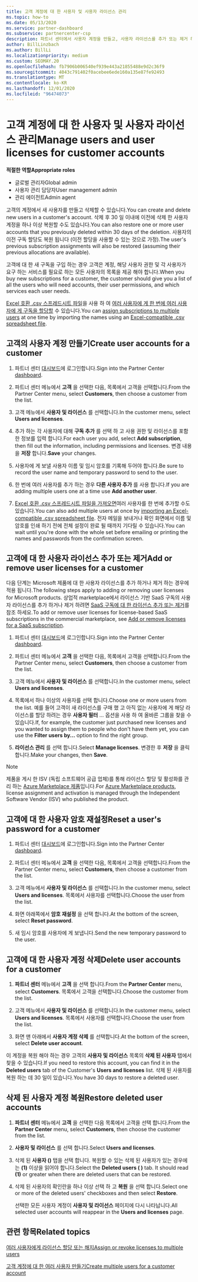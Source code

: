 ```yaml
---
title: 고객 계정에 대 한 사용자 및 사용자 라이선스 관리
ms.topic: how-to
ms.date: 05/13/2020
ms.service: partner-dashboard
ms.subservice: partnercenter-csp
description: 파트너 센터에서 사용자 계정을 만들고, 사용자 라이선스를 추가 또는 제거 하 고, 사용자 암호를 다시 설정 하 고, 사용자 계정을 삭제 하거나 복원 하는 등 파트너 센터에서 고객의 사용자를 관리 하는 방법에 대해 알아봅니다.
author: BillLinzbach
ms.author: BillLi
ms.localizationpriority: medium
ms.custom: SEOMAY.20
ms.openlocfilehash: fb7906b006540ef939e443a21855488e9d2c36f9
ms.sourcegitcommit: 4043c791402f0acebee6ede160a135e87fe92493
ms.translationtype: MT
ms.contentlocale: ko-KR
ms.lasthandoff: 12/01/2020
ms.locfileid: "96474073"
---
```

# <a name="manage-users-and-user-licenses-for-customer-accounts"></a><span data-ttu-id="00d97-103">고객 계정에 대 한 사용자 및 사용자 라이선스 관리</span><span class="sxs-lookup"><span data-stu-id="00d97-103">Manage users and user licenses for customer accounts</span></span>

<span data-ttu-id="00d97-104">**적절한 역할**</span><span class="sxs-lookup"><span data-stu-id="00d97-104">**Appropriate roles**</span></span>

- <span data-ttu-id="00d97-105">글로벌 관리자</span><span class="sxs-lookup"><span data-stu-id="00d97-105">Global admin</span></span>
- <span data-ttu-id="00d97-106">사용자 관리 담당자</span><span class="sxs-lookup"><span data-stu-id="00d97-106">User management admin</span></span>
- <span data-ttu-id="00d97-107">관리 에이전트</span><span class="sxs-lookup"><span data-stu-id="00d97-107">Admin agent</span></span>


<span data-ttu-id="00d97-108">고객의 계정에서 새 사용자를 만들고 삭제할 수 있습니다.</span><span class="sxs-lookup"><span data-stu-id="00d97-108">You can create and delete new users in a customer's account.</span></span> <span data-ttu-id="00d97-109">삭제 후 30 일 이내에 이전에 삭제 한 사용자 계정을 하나 이상 복원할 수도 있습니다.</span><span class="sxs-lookup"><span data-stu-id="00d97-109">You can also restore one or more user accounts that you previously deleted within 30 days of the deletion.</span></span> <span data-ttu-id="00d97-110">사용자의 이전 구독 할당도 복원 됩니다 (이전 할당을 사용할 수 있는 것으로 가정).</span><span class="sxs-lookup"><span data-stu-id="00d97-110">The user's previous subscription assignments will also be restored (assuming their previous allocations are available).</span></span>

<span data-ttu-id="00d97-111">고객에 대 한 새 구독을 구입 하는 경우 고객은 계정, 해당 사용자 권한 및 각 사용자가 요구 하는 서비스를 필요로 하는 모든 사용자의 목록을 제공 해야 합니다.</span><span class="sxs-lookup"><span data-stu-id="00d97-111">When you buy new subscriptions for a customer, the customer should give you a list of all the users who will need accounts, their user permissions, and which services each user needs.</span></span>  

<span data-ttu-id="00d97-112">[Excel 호환 .csv 스프레드시트 파일](adding-multiple-users-to-a-customer-account.md)을 사용 하 여 [여러 사용자에 게 한 번에 여러 사용자에 게 구독을 할당할](bulk-license-provisioning-for-multiple-users.md) 수 있습니다.</span><span class="sxs-lookup"><span data-stu-id="00d97-112">You can [assign subscriptions to multiple users](bulk-license-provisioning-for-multiple-users.md) at one time by importing the names using an [Excel-compatible .csv spreadsheet file](adding-multiple-users-to-a-customer-account.md).</span></span>

<a href="" id="createuseraccounts"></a>

## <a name="create-user-accounts-for-a-customer"></a><span data-ttu-id="00d97-113">고객의 사용자 계정 만들기</span><span class="sxs-lookup"><span data-stu-id="00d97-113">Create user accounts for a customer</span></span>

1. <span data-ttu-id="00d97-114">파트너 센터 [대시보드](https://partner.microsoft.com/dashboard)에 로그인합니다.</span><span class="sxs-lookup"><span data-stu-id="00d97-114">Sign into the Partner Center [dashboard](https://partner.microsoft.com/dashboard).</span></span>

2. <span data-ttu-id="00d97-115">파트너 센터 메뉴에서 **고객** 을 선택한 다음, 목록에서 고객을 선택합니다.</span><span class="sxs-lookup"><span data-stu-id="00d97-115">From the Partner Center menu, select **Customers**, then choose a customer from the list.</span></span>

3. <span data-ttu-id="00d97-116">고객 메뉴에서 **사용자 및 라이선스** 를 선택합니다.</span><span class="sxs-lookup"><span data-stu-id="00d97-116">In the customer menu, select **Users and licenses**.</span></span>

4. <span data-ttu-id="00d97-117">추가 하는 각 사용자에 대해 **구독 추가** 를 선택 하 고 사용 권한 및 라이선스를 포함 한 정보를 입력 합니다.</span><span class="sxs-lookup"><span data-stu-id="00d97-117">For each user you add, select **Add subscription**, then fill out the information, including permissions and licenses.</span></span> <span data-ttu-id="00d97-118">변경 내용을 **저장** 합니다.</span><span class="sxs-lookup"><span data-stu-id="00d97-118">**Save** your changes.</span></span>

5. <span data-ttu-id="00d97-119">사용자에 게 보낼 사용자 이름 및 임시 암호를 기록해 두어야 합니다.</span><span class="sxs-lookup"><span data-stu-id="00d97-119">Be sure to record the user name and temporary password to send to the user.</span></span>

6. <span data-ttu-id="00d97-120">한 번에 여러 사용자를 추가 하는 경우 **다른 사용자 추가** 를 사용 합니다.</span><span class="sxs-lookup"><span data-stu-id="00d97-120">If you are adding multiple users one at a time use **Add another user**.</span></span>

7. <span data-ttu-id="00d97-121">[Excel 호환 .csv 스프레드시트 파일을 가져오면](adding-multiple-users-to-a-customer-account.md)여러 사용자를 한 번에 추가할 수도 있습니다.</span><span class="sxs-lookup"><span data-stu-id="00d97-121">You can also add multiple users at once by [importing an Excel-compatible .csv spreadsheet file](adding-multiple-users-to-a-customer-account.md).</span></span> <span data-ttu-id="00d97-122">전자 메일을 보내거나 확인 화면에서 이름 및 암호를 인쇄 하기 전에 전체 설정이 완료 될 때까지 기다릴 수 있습니다.</span><span class="sxs-lookup"><span data-stu-id="00d97-122">You can wait until you're done with the whole set before emailing or printing the names and passwords from the confirmation screen.</span></span>

<a href="" id="userlicensing"></a>

## <a name="add-or-remove-user-licenses-for-a-customer"></a><span data-ttu-id="00d97-123">고객에 대 한 사용자 라이선스 추가 또는 제거</span><span class="sxs-lookup"><span data-stu-id="00d97-123">Add or remove user licenses for a customer</span></span>

<span data-ttu-id="00d97-124">다음 단계는 Microsoft 제품에 대 한 사용자 라이선스를 추가 하거나 제거 하는 경우에 적용 됩니다.</span><span class="sxs-lookup"><span data-stu-id="00d97-124">The following steps apply to adding or removing user licenses for Microsoft products.</span></span> <span data-ttu-id="00d97-125">상업적 marketplace에서 라이선스 기반 SaaS 구독의 사용자 라이선스를 추가 하거나 제거 하려면 [SaaS 구독에 대 한 라이선스 추가 또는 제거](csp-commercial-marketplace-manage.md#add-or-remove-licenses-for-a-saas-subscription)를 참조 하세요.</span><span class="sxs-lookup"><span data-stu-id="00d97-125">To add or remove user licenses for license-based SaaS subscriptions in the commercial marketplace, see [Add or remove licenses for a SaaS subscription](csp-commercial-marketplace-manage.md#add-or-remove-licenses-for-a-saas-subscription).</span></span>

1. <span data-ttu-id="00d97-126">파트너 센터 [대시보드](https://partner.microsoft.com/dashboard)에 로그인합니다.</span><span class="sxs-lookup"><span data-stu-id="00d97-126">Sign into the Partner Center [dashboard](https://partner.microsoft.com/dashboard).</span></span>

2. <span data-ttu-id="00d97-127">파트너 센터 메뉴에서 **고객** 을 선택한 다음, 목록에서 고객을 선택합니다.</span><span class="sxs-lookup"><span data-stu-id="00d97-127">From the Partner Center menu, select **Customers**, then choose a customer from the list.</span></span>

3. <span data-ttu-id="00d97-128">고객 메뉴에서 **사용자 및 라이선스** 를 선택합니다.</span><span class="sxs-lookup"><span data-stu-id="00d97-128">In the customer menu, select **Users and licenses**.</span></span>

4. <span data-ttu-id="00d97-129">목록에서 하나 이상의 사용자를 선택 합니다.</span><span class="sxs-lookup"><span data-stu-id="00d97-129">Choose one or more users from the list.</span></span> <span data-ttu-id="00d97-130">예를 들어 고객이 새 라이선스를 구매 했 고 아직 없는 사용자에 게 해당 라이선스를 할당 하려는 경우 **사용자 필터** ... 옵션을 사용 하 여 올바른 그룹을 찾을 수 있습니다.</span><span class="sxs-lookup"><span data-stu-id="00d97-130">If, for example, the customer just purchased new licenses and you wanted to assign them to people who don't have them yet, you can use the **Filter users by...** option to find the right group.</span></span>

5. <span data-ttu-id="00d97-131">**라이선스 관리** 를 선택 합니다.</span><span class="sxs-lookup"><span data-stu-id="00d97-131">Select **Manage licenses**.</span></span> <span data-ttu-id="00d97-132">변경한 후 **저장** 을 클릭 합니다.</span><span class="sxs-lookup"><span data-stu-id="00d97-132">Make your changes, then **Save**.</span></span>

> [!NOTE]
> <span data-ttu-id="00d97-133">제품을 게시 한 ISV (독립 소프트웨어 공급 업체)를 통해 라이선스 할당 및 활성화를 관리 하는 [Azure Marketplace 제품](csp-commercial-marketplace-manage.md#assign-licenses-and-activate-a-subscription-on-behalf-of-a-customer)입니다.</span><span class="sxs-lookup"><span data-stu-id="00d97-133">For [Azure Marketplace products](csp-commercial-marketplace-manage.md#assign-licenses-and-activate-a-subscription-on-behalf-of-a-customer), license assignment and activation is managed through the Independent Software Vendor (ISV) who published the product.</span></span>

<a href="" id="resetpassword"></a>

## <a name="reset-a-users-password-for-a-customer"></a><span data-ttu-id="00d97-134">고객에 대 한 사용자 암호 재설정</span><span class="sxs-lookup"><span data-stu-id="00d97-134">Reset a user's password for a customer</span></span>

1. <span data-ttu-id="00d97-135">파트너 센터 [대시보드](https://partner.microsoft.com/dashboard)에 로그인합니다.</span><span class="sxs-lookup"><span data-stu-id="00d97-135">Sign into the Partner Center [dashboard](https://partner.microsoft.com/dashboard).</span></span>

2. <span data-ttu-id="00d97-136">파트너 센터 메뉴에서 **고객** 을 선택한 다음, 목록에서 고객을 선택합니다.</span><span class="sxs-lookup"><span data-stu-id="00d97-136">From the Partner Center menu, select **Customers**, then choose a customer from the list.</span></span>

3.  <span data-ttu-id="00d97-137">고객 메뉴에서 **사용자 및 라이선스** 를 선택합니다.</span><span class="sxs-lookup"><span data-stu-id="00d97-137">In the customer menu, select **Users and licenses**.</span></span> <span data-ttu-id="00d97-138">목록에서 사용자를 선택합니다.</span><span class="sxs-lookup"><span data-stu-id="00d97-138">Choose the user from the list.</span></span>

4.  <span data-ttu-id="00d97-139">화면 아래쪽에서 **암호 재설정** 을 선택 합니다.</span><span class="sxs-lookup"><span data-stu-id="00d97-139">At the bottom of the screen, select **Reset password**.</span></span> 

5.  <span data-ttu-id="00d97-140">새 임시 암호를 사용자에 게 보냅니다.</span><span class="sxs-lookup"><span data-stu-id="00d97-140">Send the new temporary password to the user.</span></span>

<a href="" id="deleteuseraccounts"></a>

## <a name="delete-user-accounts-for-a-customer"></a><span data-ttu-id="00d97-141">고객에 대 한 사용자 계정 삭제</span><span class="sxs-lookup"><span data-stu-id="00d97-141">Delete user accounts for a customer</span></span>

1.  <span data-ttu-id="00d97-142">**파트너 센터** 메뉴에서 **고객** 을 선택 합니다.</span><span class="sxs-lookup"><span data-stu-id="00d97-142">From the **Partner Center** menu, select **Customers**.</span></span> <span data-ttu-id="00d97-143">목록에서 고객을 선택합니다.</span><span class="sxs-lookup"><span data-stu-id="00d97-143">Choose the customer from the list.</span></span>

2.  <span data-ttu-id="00d97-144">고객 메뉴에서 **사용자 및 라이선스** 를 선택합니다.</span><span class="sxs-lookup"><span data-stu-id="00d97-144">In the customer menu, select **Users and licenses**.</span></span> <span data-ttu-id="00d97-145">목록에서 사용자를 선택합니다.</span><span class="sxs-lookup"><span data-stu-id="00d97-145">Choose the user from the list.</span></span>

3.  <span data-ttu-id="00d97-146">화면 맨 아래에서 **사용자 계정 삭제** 를 선택합니다.</span><span class="sxs-lookup"><span data-stu-id="00d97-146">At the bottom of the screen, select **Delete user account**.</span></span>

<span data-ttu-id="00d97-147">이 계정을 복원 해야 하는 경우 고객의 **사용자 및 라이선스** 목록의 **삭제 된 사용자** 탭에서 찾을 수 있습니다.</span><span class="sxs-lookup"><span data-stu-id="00d97-147">If you need to restore this account, you can find it in the **Deleted users** tab of the Customer's **Users and licenses** list.</span></span> <span data-ttu-id="00d97-148">삭제 된 사용자를 복원 하는 데 30 일이 있습니다.</span><span class="sxs-lookup"><span data-stu-id="00d97-148">You have 30 days to restore a deleted user.</span></span>

<a href="" id="restoreuseraccounts"></a>

## <a name="restore-deleted-user-accounts"></a><span data-ttu-id="00d97-149">삭제 된 사용자 계정 복원</span><span class="sxs-lookup"><span data-stu-id="00d97-149">Restore deleted user accounts</span></span>

1.  <span data-ttu-id="00d97-150">**파트너 센터** 메뉴에서 **고객** 을 선택한 다음 목록에서 고객을 선택 합니다.</span><span class="sxs-lookup"><span data-stu-id="00d97-150">From the **Partner Center** menu, select **Customers**, then choose the customer from the list.</span></span>

2.  <span data-ttu-id="00d97-151">**사용자 및 라이선스** 를 선택 합니다.</span><span class="sxs-lookup"><span data-stu-id="00d97-151">Select **Users and licenses**.</span></span>

3.  <span data-ttu-id="00d97-152">삭제 된 **사용자 ()** 탭을 선택 합니다. 복원할 수 있는 삭제 된 사용자가 있는 경우에는 **(1)** 이상을 읽어야 합니다.</span><span class="sxs-lookup"><span data-stu-id="00d97-152">Select the **Deleted users ( )** tab. It should read **(1)** or greater when there are deleted users that can be restored.</span></span>

4.  <span data-ttu-id="00d97-153">삭제 된 사용자의 확인란을 하나 이상 선택 하 고 **복원** 을 선택 합니다.</span><span class="sxs-lookup"><span data-stu-id="00d97-153">Select one or more of the deleted users' checkboxes and then select **Restore**.</span></span>

    <span data-ttu-id="00d97-154">선택한 모든 사용자 계정이 **사용자 및 라이선스** 페이지에 다시 나타납니다.</span><span class="sxs-lookup"><span data-stu-id="00d97-154">All selected user accounts will reappear in the **Users and licenses** page.</span></span>

## <a name="related-topics"></a><span data-ttu-id="00d97-155">관련 항목</span><span class="sxs-lookup"><span data-stu-id="00d97-155">Related topics</span></span>


[<span data-ttu-id="00d97-156">여러 사용자에게 라이선스 할당 또는 해지</span><span class="sxs-lookup"><span data-stu-id="00d97-156">Assign or revoke licenses to multiple users</span></span>](bulk-license-provisioning-for-multiple-users.md)

[<span data-ttu-id="00d97-157">고객 계정에 대 한 여러 사용자 만들기</span><span class="sxs-lookup"><span data-stu-id="00d97-157">Create multiple users for a customer account</span></span>](adding-multiple-users-to-a-customer-account.md)